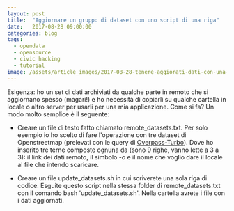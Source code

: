 ```yaml
---
layout: post
title:  "Aggiornare un gruppo di dataset con uno script di una riga"
date:   2017-08-28 09:00:00
categories: blog
tags:
  - opendata
  - opensource
  - civic hacking
  - tutorial
image: /assets/article_images/2017-08-28-tenere-aggiorati-dati-con-una-riga/1.jpg
---
```


Esigenza: ho un set di dati archiviati da qualche parte in remoto che si aggiornano spesso (magari!) e ho necessità di copiarli su qualche cartella in locale o altro server per usarli per una mia applicazione. Come si fa? Un modo molto semplice è il seguente:

- Creare un file di testo fatto chiamato remote_datasets.txt. Per solo esempio io ho scelto di fare l'operazione con tre dataset di Openstreetmap (prelevati con le query di [Overpass-Turbo](https://overpass-turbo.eu/)). Dove ho inserito tre terne composte ognuna da (sono 9 righe, vanno lette a 3 a 3): il link dei dati remoto, il simbolo -o e il nome che voglio dare il locale al file che intendo scaricare.

- Creare un file update_datasets.sh in cui scriverete una sola riga di codice. Esguite questo script nella stessa folder di remote_datasets.txt con il comando bash 'update_datasets.sh'. Nella cartella avrete i file con i dati aggiornati.

<script src="https://gist.github.com/iltempe/8add8bb847d0d8488f2c6b05b64318cf.js"></script>
